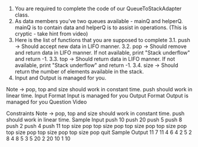 1. You are required to complete the code of our QueueToStackAdapter class.
2. As data members you've two queues available - mainQ and helperQ. mainQ is to contain data and helperQ is to assist in operations. (This is cryptic - take hint from video)
3. Here is the list of functions that you are supposed to complete
   3.1. push -> Should accept new data in LIFO manner.
   3.2. pop -> Should remove and return data in LIFO manner. If not available, print
   "Stack underflow" and return -1.
   3.3. top -> Should return data in LIFO manner. If not available, print "Stack
   underflow" and return -1.
   3.4. size -> Should return the number of elements available in the stack.
4. Input and Output is managed for you.

Note -> pop, top and size should work in constant time. push should work in linear time.
Input Format
Input is managed for you
Output Format
Output is managed for you
Question Video

Constraints
Note -> pop, top and size should work in constant time. push should work in linear time.
Sample Input
push 10
push 20
push 5
push 8
push 2
push 4
push 11
top
size
pop
top
size
pop
top
size
pop
top
size
pop
top
size
pop
top
size
pop
top
size
pop
quit
Sample Output
11
7
11
4
6
4
2
5
2
8
4
8
5
3
5
20
2
20
10
1
10
